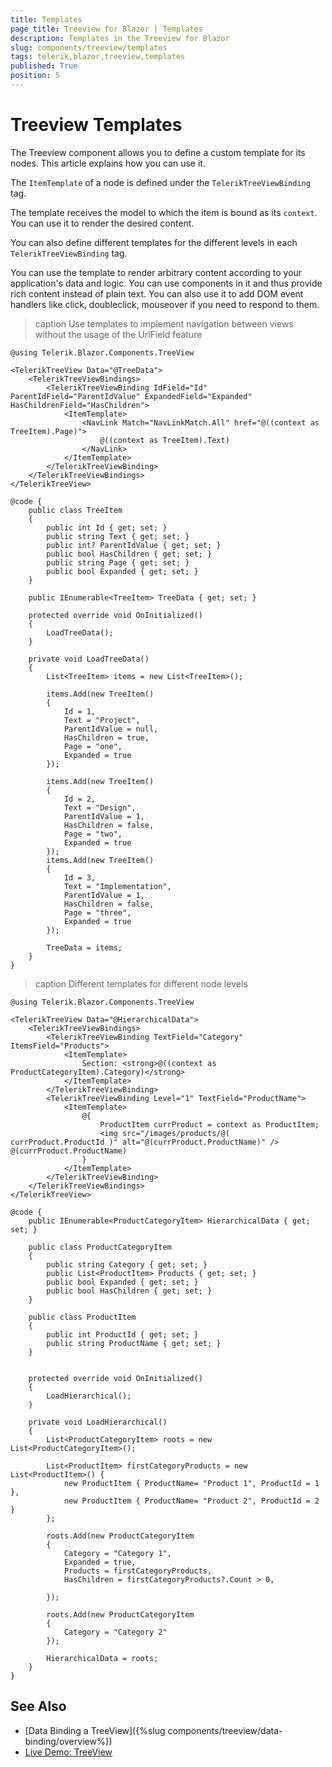 ```yaml
---
title: Templates
page_title: Treeview for Blazor | Templates
description: Templates in the Treeview for Blazor
slug: components/treeview/templates
tags: telerik,blazor,treeview,templates
published: True
position: 5
---
```


# Treeview Templates

The Treeview component allows you to define a custom template for its nodes. This article explains how you can use it.

The `ItemTemplate` of a node is defined under the `TelerikTreeViewBinding` tag.

The template receives the model to which the item is bound as its `context`. You can use it to render the desired content.

You can also define different templates for the different levels in each `TelerikTreeViewBinding` tag.

You can use the template to render arbitrary content according to your application's data and logic. You can use components in it and thus provide rich content instead of plain text. You can also use it to add DOM event handlers like click, doubleclick, mouseover if you need to respond to them.

>caption Use templates to implement navigation between views without the usage of the UrlField feature

````CSHTML
@using Telerik.Blazor.Components.TreeView

<TelerikTreeView Data="@TreeData">
	<TelerikTreeViewBindings>
		<TelerikTreeViewBinding IdField="Id" ParentIdField="ParentIdValue" ExpandedField="Expanded" HasChildrenField="HasChildren">
			<ItemTemplate>
				<NavLink Match="NavLinkMatch.All" href="@((context as TreeItem).Page)">
					@((context as TreeItem).Text)
				</NavLink>
			</ItemTemplate>
		</TelerikTreeViewBinding>
	</TelerikTreeViewBindings>
</TelerikTreeView>

@code {
	public class TreeItem
	{
		public int Id { get; set; }
		public string Text { get; set; }
		public int? ParentIdValue { get; set; }
		public bool HasChildren { get; set; }
		public string Page { get; set; }
		public bool Expanded { get; set; }
	}

	public IEnumerable<TreeItem> TreeData { get; set; }

	protected override void OnInitialized()
	{
		LoadTreeData();
	}

	private void LoadTreeData()
	{
		List<TreeItem> items = new List<TreeItem>();

		items.Add(new TreeItem()
		{
			Id = 1,
			Text = "Project",
			ParentIdValue = null,
			HasChildren = true,
			Page = "one",
			Expanded = true
		});

		items.Add(new TreeItem()
		{
			Id = 2,
			Text = "Design",
			ParentIdValue = 1,
			HasChildren = false,
			Page = "two",
			Expanded = true
		});
		items.Add(new TreeItem()
		{
			Id = 3,
			Text = "Implementation",
			ParentIdValue = 1,
			HasChildren = false,
			Page = "three",
			Expanded = true
		});

		TreeData = items;
	}
}
````

>caption Different templates for different node levels

````CSHTML
@using Telerik.Blazor.Components.TreeView

<TelerikTreeView Data="@HierarchicalData">
	<TelerikTreeViewBindings>
		<TelerikTreeViewBinding TextField="Category" ItemsField="Products">
			<ItemTemplate>
				Section: <strong>@((context as ProductCategoryItem).Category)</strong>
			</ItemTemplate>
		</TelerikTreeViewBinding>
		<TelerikTreeViewBinding Level="1" TextField="ProductName">
			<ItemTemplate>
				@{
					ProductItem currProduct = context as ProductItem;
					<img src="/images/products/@( currProduct.ProductId )" alt="@(currProduct.ProductName)" /> @(currProduct.ProductName)
				}
			</ItemTemplate>
		</TelerikTreeViewBinding>
	</TelerikTreeViewBindings>
</TelerikTreeView>

@code {
	public IEnumerable<ProductCategoryItem> HierarchicalData { get; set; }

	public class ProductCategoryItem
	{
		public string Category { get; set; }
		public List<ProductItem> Products { get; set; }
		public bool Expanded { get; set; }
		public bool HasChildren { get; set; }
	}

	public class ProductItem
	{
		public int ProductId { get; set; }
		public string ProductName { get; set; }
	}


	protected override void OnInitialized()
	{
		LoadHierarchical();
	}

	private void LoadHierarchical()
	{
		List<ProductCategoryItem> roots = new List<ProductCategoryItem>();

		List<ProductItem> firstCategoryProducts = new List<ProductItem>() {
			new ProductItem { ProductName= "Product 1", ProductId = 1 },
			new ProductItem { ProductName= "Product 2", ProductId = 2 }
		};

		roots.Add(new ProductCategoryItem
		{
			Category = "Category 1",
			Expanded = true,
			Products = firstCategoryProducts,
			HasChildren = firstCategoryProducts?.Count > 0,

		});

		roots.Add(new ProductCategoryItem
		{
			Category = "Category 2"
		});

		HierarchicalData = roots;
	}
}
````


## See Also

  * [Data Binding a TreeView]({%slug components/treeview/data-binding/overview%})
  * [Live Demo: TreeView](https://demos.telerik.com/blazor-ui/treeview/index)

